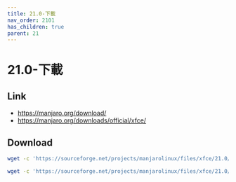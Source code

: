 ```yaml
---
title: 21.0-下載
nav_order: 2101
has_children: true
parent: 21
---
```


# 21.0-下載


## Link

* https://manjaro.org/download/
* https://manjaro.org/downloads/official/xfce/


## Download


``` sh
wget -c 'https://sourceforge.net/projects/manjarolinux/files/xfce/21.0/manjaro-xfce-21.0-210318-linux510.iso/download' -O 'manjaro-xfce-21.0-210318-linux510.iso'
```


``` sh
wget -c 'https://sourceforge.net/projects/manjarolinux/files/xfce/21.0/minimal/manjaro-xfce-21.0-minimal-210318-linux510.iso/download' -O 'manjaro-xfce-21.0-minimal-210318-linux510.iso'
```
